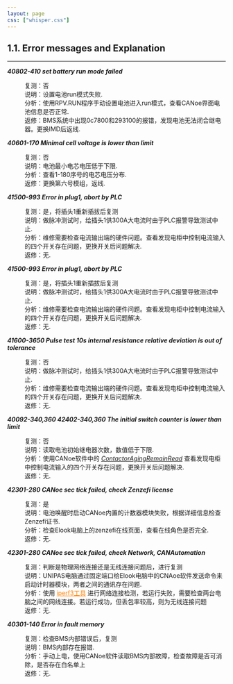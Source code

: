 ```yaml
---
layout: page
css: ["whisper.css"]
---
```


<h2>1.1. Error messages and Explanation</h2>
<hr class="docutils" />
<dl class="simple">
<dt><em><b>40802-410 set battery run mode failed</b></em></dt><dd><p>
    复测：否<br>
    说明：设置电池run模式失败.<br>
    分析：使用RPV.RUN程序手动设置电池进入run模式，查看CANoe界面电池信息是否正常.<br>
    返修：BMS系统中出现0c7800和293100的报错，发现电池无法闭合继电器。更换IMD后返线.</p>
</dd>
<dt><em><b>40601-170 Minimal cell voltage is lower than limit</b></em></dt><dd><p>
    复测：否<br>
    说明：电池最小电芯电压低于下限.<br>
    分析：查看1-180序号的电芯电压分布.<br>
    返修：更换第六号模组，返线.</p>
</dd>
<dt><em><b>41500-993 Error in plug1, abort by PLC</b></em></dt><dd><p>
    复测：是，将插头1重新插拔后复测<br>
    说明：做脉冲测试时，给插头1供300A大电流时由于PLC报警导致测试中止.<br>
    分析：维修需要检查电流输出端的硬件问题。查看发现电柜中控制电流输入的四个开关存在问题，更换开关后问题解决.<br>
    返修：无.</p>
</dd>
<dt><em><b>41500-993 Error in plug1, abort by PLC</b></em></dt><dd><p>
    复测：是，将插头1重新插拔后复测<br>
    说明：做脉冲测试时，给插头1供300A大电流时由于PLC报警导致测试中止.<br>
    分析：维修需要检查电流输出端的硬件问题。查看发现电柜中控制电流输入的四个开关存在问题，更换开关后问题解决.<br>
    返修：无.</p>
</dd>
<dt><em><b>41600-3650 Pulse test 10s internal resistance relative deviation is out of tolerance</b></em></dt><dd><p>
    复测：否<br>
    说明：做脉冲测试时，给插头1供300A大电流时由于PLC报警导致测试中止.<br>
    分析：维修需要检查电流输出端的硬件问题。查看发现电柜中控制电流输入的四个开关存在问题，更换开关后问题解决.<br>
    返修：无.</p>
</dd>
<dt><em><b>40092-340,360 42402-340,360 The initial switch counter is lower than limit</b></em></dt><dd><p>
    复测：否<br>
    说明：读取电池初始继电器次数，数值低于下限.<br>
    分析：使用CANoe软件中的 <font color="#0000FF"><i><a href="/_post/iperf3.md">ContactorAgingRemainRead</a></i></font> 查看发现电柜中控制电流输入的四个开关存在问题，更换开关后问题解决.<br>
    返修：无.</p>
</dd>
<dt><em><b>42301-280 CANoe sec tick failed, check Zenzefi license</b></em></dt><dd><p>
    复测：是<br>
    说明：电池唤醒时启动CANoe内置的计数器模块失败，根据详细信息检查Zenzefi证书.<br>
    分析：检查Elook电脑上的zenzefi在线页面，查看在线角色是否完全.<br>
    返修：无.</p>
</dd>
<dt><em><b>42301-280 CANoe sec tick failed, check Network, CANAutomation</b></em></dt><dd><p>
    复测：判断是物理网络连接还是无线连接问题后，进行复测<br>
    说明：UNIPAS电脑通过固定端口给Elook电脑中的CNAoe软件发送命令来启动计时器模块，两者之间的通讯存在问题.<br>
    分析：使用 <a href="2024-05-20-iperf3" style="color: #FF8000;">iperf3工具</a> 进行网络连接检测，若运行失败，需要检查两台电脑之间的网线连接。若运行成功，但丢包率较高，则为无线连接问题<br>
    返修：无.</p>
</dd>
<dt><em><b>40301-140 Error in fault memory</b></em></dt><dd><p>
    复测：检查BMS内部错误后，复测<br>
    说明：BMS内部存在报错.<br>
    分析：手动上电，使用CANoe软件读取BMS内部故障，检查故障是否可消除，是否存在白名单上<br>
    返修：无.</p>
</dd>

